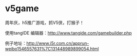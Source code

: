 # v5game
周年庆，h5推广游戏，抓V5侠，打猴子！

使用tangIDE 编辑器：http://www.tangide.com/gamebuilder.php

例子地址：http://www.i5r.com.cn/apprun-weibo1546557631%7C131448989899054.html


